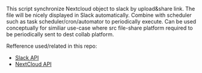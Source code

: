 This script synchronize Nextcloud object to slack by upload&share link. The file will be nicely displayed in Slack automatically.
Combine with scheduler such as task scheduler/cron/automator to periodically execute.
Can be used conceptually for similiar use-case where src file-share platform required to be periodically sent to dest collab platform.

Refference used/related in this repo:
- [Slack API](https://api.slack.com/messaging/webhooks)
- [NextCloud API](https://docs.nextcloud.com/server/latest/developer_manual/client_apis/index.html)
